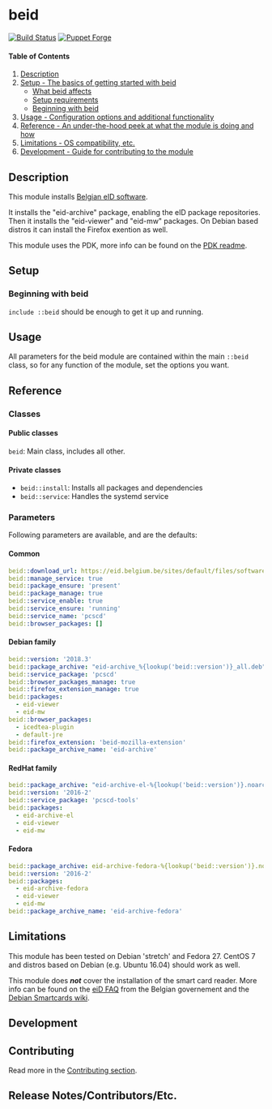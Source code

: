 # beid

[![Build Status](https://travis-ci.org/yorickps/puppet-beid.svg?branch=master)](https://travis-ci.org/yorickps/puppet-beid)
[![Puppet Forge](https://img.shields.io/puppetforge/v/yorick/beid.svg)](https://forge.puppetlabs.com/yorick/beid)

#### Table of Contents

1. [Description](#description)
2. [Setup - The basics of getting started with beid](#setup)
    * [What beid affects](#what-beid-affects)
    * [Setup requirements](#setup-requirements)
    * [Beginning with beid](#beginning-with-beid)
3. [Usage - Configuration options and additional functionality](#usage)
4. [Reference - An under-the-hood peek at what the module is doing and how](#reference)
5. [Limitations - OS compatibility, etc.](#limitations)
6. [Development - Guide for contributing to the module](#development)

## Description

This module installs [Belgian eID software](https://eid.belgium.be/en/linux-eid-software-installation).

It installs the "eid-archive" package, enabling the eID package repositories. Then it installs the "eid-viewer" and "eid-mw" packages. On Debian based distros it can install the Firefox exention as well.

This module uses the PDK, more info can be found on the [PDK readme](https://github.com/puppetlabs/pdk).

## Setup

### Beginning with beid

`include ::beid` should be enough to get it up and running.

## Usage

All parameters for the beid module are contained within the main `::beid` class, so for any function of the module, set the options you want.

## Reference

### Classes

#### Public classes

`beid`: Main class, includes all other.

#### Private classes

- `beid::install`: Installs all packages and dependencies
- `beid::service`: Handles the systemd service

### Parameters

Following parameters are available, and are the defaults:

#### Common

```yaml
beid::download_url: https://eid.belgium.be/sites/default/files/software
beid::manage_service: true
beid::package_ensure: 'present'
beid::package_manage: true
beid::service_enable: true
beid::service_ensure: 'running'
beid::service_name: 'pcscd'
beid::browser_packages: []
```

#### Debian family

```yaml
beid::version: '2018.3'
beid::package_archive: "eid-archive_%{lookup('beid::version')}_all.deb"
beid::service_package: 'pcscd'
beid::browser_packages_manage: true
beid::firefox_extension_manage: true
beid::packages:
  - eid-viewer
  - eid-mw
beid::browser_packages:
  - icedtea-plugin
  - default-jre
beid::firefox_extension: 'beid-mozilla-extension'
beid::package_archive_name: 'eid-archive'
```

#### RedHat family

```yaml
beid::package_archive: "eid-archive-el-%{lookup('beid::version')}.noarch.rpm"
beid::version: '2016-2'
beid::service_package: 'pcscd-tools'
beid::packages:
  - eid-archive-el
  - eid-viewer
  - eid-mw
```

#### Fedora

```yaml
beid::package_archive: eid-archive-fedora-%{lookup('beid::version')}.noarch.rpm
beid::version: '2016-2'
beid::packages:
  - eid-archive-fedora
  - eid-viewer
  - eid-mw
beid::package_archive_name: 'eid-archive-fedora'
```

## Limitations

This module has been tested on Debian 'stretch' and Fedora 27. CentOS 7 and distros based on Debian (e.g. Ubuntu 16.04) should work as well.

This module does ***not*** cover the installation of the smart card reader. More info can be found on the
[eiD FAQ](http://test.eid.belgium.be/faq/faq_nl.htm) from the Belgian governement and the [Debian Smartcards wiki](https://wiki.debian.org/Smartcards).


## Development

## Contributing

Read more in the [Contributing section](CONTRIBUTING.md).

## Release Notes/Contributors/Etc.
